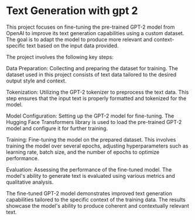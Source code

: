 # Text Generation with gpt 2
This project focuses on fine-tuning the pre-trained GPT-2 model from OpenAI to improve its text generation capabilities using a custom dataset. The goal is to adapt the model to produce more relevant and context-specific text based on the input data provided.

The project involves the following key steps:

Data Preparation: Collecting and preparing the dataset for training. The dataset used in this project consists of text data tailored to the desired output style and context.

Tokenization: Utilizing the GPT-2 tokenizer to preprocess the text data. This step ensures that the input text is properly formatted and tokenized for the model.

Model Configuration: Setting up the GPT-2 model for fine-tuning. The Hugging Face Transformers library is used to load the pre-trained GPT-2 model and configure it for further training.

Training: Fine-tuning the model on the prepared dataset. This involves training the model over several epochs, adjusting hyperparameters such as learning rate, batch size, and the number of epochs to optimize performance.

Evaluation: Assessing the performance of the fine-tuned model. The model's ability to generate text is evaluated using various metrics and qualitative analysis.

The fine-tuned GPT-2 model demonstrates improved text generation capabilities tailored to the specific context of the training data. The results showcase the model's ability to produce coherent and contextually relevant text.
